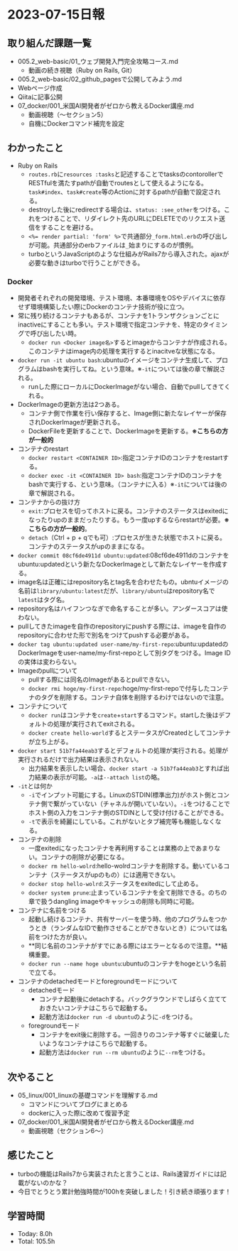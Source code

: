 # 2023-07-15日報

## 取り組んだ課題一覧
* 005.2_web-basic/01_ウェブ開発入門完全攻略コース.md
  * 動画の続き視聴（Ruby on Rails, Git）
*  005.2_web-basic/02_github_pagesで公開してみよう.md
  * Webページ作成
  * Qiitaに記事公開
* 07_docker/001_米国AI開発者がゼロから教えるDocker講座.md
  * 動画視聴（〜セクション5）
  * 自機にDockerコマンド補完を設定

## わかったこと
* Ruby on Rails
  * `routes.rb`に`resources :tasks`と記述することでtasksのcontorollerでRESTfulを満たすpathが自動でroutesとして使えるようになる。`task#index`、`task#create`等のActionに対するpathが自動で設定される。
  * destroyした後にredirectする場合は、`status: :see_other`をつける。これをつけることで、リダイレクト先のURLにDELETEでのリクエスト送信をすることを避ける。
  * `<%= render partial: 'form' %>`で共通部分`_form.html.erb`の呼び出しが可能。共通部分のerbファイルは`_`始まりにするのが慣例。
  * turboというJavaScriptのような仕組みがRails7から導入された。ajaxが必要な動きはturboで行うことができる。

### Docker
* 開発者それぞれの開発環境、テスト環境、本番環境をOSやデバイスに依存せず環境構築したい際にDockerのコンテナ技術が役に立つ。
* 常に残り続けるコンテナもあるが、コンテナを1トランザクションごとにinactiveにすることも多い。テスト環境で指定コンテナを、特定のタイミングで呼び出したい時。
  * `docker run <Docker image名>`するとimageからコンテナが作成される。このコンテナはimage内の処理を実行するとinacitveな状態になる。
* `docker run -it ubuntu bash`:ubuntuのイメージをコンテナ生成して、プログラムはbashを実行してね。という意味。※`-it`については後の章で解説される。
  * runした際にローカルにDockerImageがない場合、自動でpullしてきてくれる。
* DockerImageの更新方法は2つある。
  * コンテナ側で作業を行い保存すると、Image側に新たなレイヤーが保存されDockerImageが更新される。
  * DockerFileを更新することで、DockerImageを更新する。**※こちらの方が一般的**
* コンテナのrestart
  * `docker restart <CONTAINER ID>`:指定コンテナIDのコンテナをrestartする。
  * `docker exec -it <CONTAINER ID> bash`:指定コンテナIDのコンテナをbashで実行する、という意味。（コンテナに入る）※`-it`については後の章で解説される。
* コンテナからの抜け方
  * `exit`:プロセスを切ってホストに戻る。コンテナのステータスはexitedになったりupのままだったりする。もう一度upするならrestartが必要。**※こちらの方が一般的**。
  * `detach`（Ctrl + p + qでも可）:プロセスが生きた状態でホストに戻る。コンテナのステータスがupのままになる。
* `docker commit 08cf6de4911d ubuntu:updated`:08cf6de4911dのコンテナをubuntu:updatedという新たなDockerImageとして新たなレイヤーを作成する。
* image名は正確にはrepository名とtag名を合わせたもの。ubntuイメージの名前は`library/ubuntu:latest`だが、`library/ubuntu`はrepository名で`latest`はタグ名。
* repository名はハイフンつなぎで命名することが多い。アンダースコアは使わない。
* pullしてきたimageを自作のrepositoryにpushする際には、imageを自作のrepositoryに合わせた形で別名をつけてpushする必要がある。
* `docker tag ubuntu:updated user-name/my-first-repo`:ubuntu:updatedのDockerImageをuser-name/my-first-repoとして別タグをつける。Image IDの実体は変わらない。
* Imageのpullについて
  * pullする際には同名のImageがあるとpullできない。
  * `docker rmi hoge/my-first-repo`:hoge/my-first-repoで付与したコンテナのタグを削除する。コンテナ自体を削除するわけではないので注意。
* コンテナについて
  * `docker run`はコンテナを`create`+`start`するコマンド。startした後はデフォルトの処理が実行されてexitされる。
  * `docker create hello-world`するとステータスがCreatedとしてコンテナが立ち上がる。
*  `docker start 51b7fa44eab3`するとデフォルトの処理が実行される。処理が実行されるだけで出力結果は表示されない。
    * 出力結果を表示したい場合、`docker start -a 51b7fa44eab3`とすれば出力結果の表示が可能。`-a`は`--attach list`の略。
* `-it`とは何か
  * `-i`でインプット可能にする。LinuxのSTDIN(標準出力)がホスト側とコンテナ側で繋がっていない（チャネルが開いていない）。`-i`をつけることでホスト側の入力をコンテナ側のSTDINとして受け付けることができる。
  * `-t`で表示を綺麗にしている。これがないとタブ補完等も機能しなくなる。
* コンテナの削除
  * 一度exitedになったコンテナを再利用することは業務の上であまりない。コンテナの削除が必要になる。
  * `docker rm hello-wolrd`:hello-wolrdコンテナを削除する。動いているコンテナ（ステータスがupのもの）には適用できない。
  * `docker stop hello-wolrd`:ステータスをexitedにして止める。
  * `docker system prune`:止まっているコンテナを全て削除できる。のちの章で扱うdangling imageやキャッシュの削除も同時に可能。
* コンテナに名前をつける
  * 起動し続けるコンテナ、共有サーバーを使う時、他のプログラムをつかうとき（ランダムなIDで動作させることができないとき）については名前をつけた方が良い。
  * **同じ名前のコンテナがすでにある際にはエラーとなるので注意。**結構重要。
  * `docker run --name hoge ubuntu`:ubuntuのコンテナをhogeという名前で立てる。
* コンテナのdetachedモードとforegroundモードについて
  * detachedモード
    * コンテナ起動後にdetachする。バックグラウンドでしばらく立てておきたいコンテナはこちらで起動する。
    * 起動方法は`docker run -d ubuntu`のように`-d`をつける。
  * foregroundモード
    * コンテナをexit後に削除する。一回きりのコンテナ等すぐに破棄したいようなコンテナはこちらで起動する。
    * 起動方法は`docker run --rm ubuntu`のように`--rm`をつける。

## 次やること
* 05_linux/001_linuxの基礎コマンドを理解する.md
  * コマンドについてブログにまとめる
  * dockerに入った際に改めて復習予定
* 07_docker/001_米国AI開発者がゼロから教えるDocker講座.md
  * 動画視聴（セクション6〜）

## 感じたこと
* turboの機能はRails7から実装されたと言うことは、Rails速習ガイドには記載がないのかな？
* 今日でとうとう累計勉強時間が100hを突破しました！引き続き頑張ります！

## 学習時間
* Today: 8.0h
* Total: 105.5h